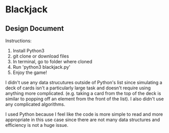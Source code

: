 # Blackjack
## Design Document

Instructions:
1. Install Python3
2. git clone or download files
3. In terminal, go to folder where cloned
4. Run 'python3 blackjack.py'
5. Enjoy the game!

I didn't use any data strucutures outside of Python's list since simulating a deck of cards isn't a particularly large task and doesn't require using anything more complicated. (e.g. taking a card from the top of the deck is similar to popping off an element from the front of the list). I also didn't use any complicated algorithms.

I used Python because I feel like the code is more simple to read and more appropriate in this use case since there are not many data structures and efficiency is not a huge issue.
